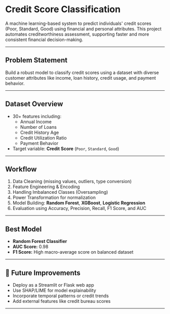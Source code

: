 #  Credit Score Classification

A machine learning-based system to predict individuals' credit scores (Poor, Standard, Good) using financial and personal attributes. This project automates creditworthiness assessment, supporting faster and more consistent financial decision-making.

---

##  Problem Statement

Build a robust model to classify credit scores using a dataset with diverse customer attributes like income, loan history, credit usage, and payment behavior.

---

##  Dataset Overview

- 30+ features including:
  - Annual Income
  - Number of Loans
  - Credit History Age
  - Credit Utilization Ratio
  - Payment Behavior
- Target variable: **Credit Score** (`Poor`, `Standard`, `Good`)

---

##  Workflow

1. Data Cleaning (missing values, outliers, type conversion)
2. Feature Engineering & Encoding
3. Handling Imbalanced Classes (Oversampling)
4. Power Transformation for normalization
5. Model Building: **Random Forest**, **XGBoost**, **Logistic Regression**
6. Evaluation using Accuracy, Precision, Recall, F1 Score, and AUC

---

##  Best Model

- **Random Forest Classifier**
- **AUC Score:** 0.98  
- **F1 Score:** High macro-average score on balanced dataset

---


## 📌 Future Improvements

- Deploy as a Streamlit or Flask web app
- Use SHAP/LIME for model explainability
- Incorporate temporal patterns or credit trends
- Add external features like credit bureau scores

---



